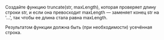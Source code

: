 Создайте функцию truncate(str, maxLength), которая проверяет длину строки str, и если она превосходит maxLength
— заменяет конец str на '…', так чтобы ее длина стала равна maxLength.

Результатом функции должна быть (при необходимости) усечённая строка.